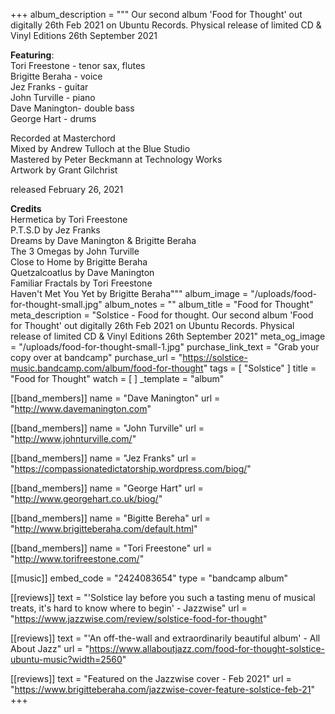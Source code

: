 +++
album_description = """
Our second album 'Food for Thought' out digitally 26th Feb 2021 on Ubuntu Records. Physical release of limited CD & Vinyl Editions 26th September 2021  
  
**Featuring**:  
Tori Freestone - tenor sax, flutes  
Brigitte Beraha - voice  
Jez Franks - guitar  
John Turville - piano  
Dave Manington- double bass  
George Hart - drums  
  
Recorded at Masterchord  
Mixed by Andrew Tulloch at the Blue Studio  
Mastered by Peter Beckmann at Technology Works  
Artwork by Grant Gilchrist

released February 26, 2021

**Credits**  
Hermetica by Tori Freestone  
P.T.S.D by Jez Franks  
Dreams by Dave Manington & Brigitte Beraha  
The 3 Omegas by John Turville  
Close to Home by Brigitte Beraha  
Quetzalcoatlus by Dave Manington  
Familiar Fractals by Tori Freestone  
Haven't Met You Yet by Brigitte Beraha"""
album_image = "/uploads/food-for-thought-small.jpg"
album_notes = ""
album_title = "Food for Thought"
meta_description = "Solstice - Food for thought. Our second album 'Food for Thought' out digitally 26th Feb 2021 on Ubuntu Records. Physical release of limited CD & Vinyl Editions 26th September 2021"
meta_og_image = "/uploads/food-for-thought-small-1.jpg"
purchase_link_text = "Grab your copy over at bandcamp"
purchase_url = "https://solstice-music.bandcamp.com/album/food-for-thought"
tags = [ "Solstice" ]
title = "Food for Thought"
watch = [ ]
_template = "album"

[[band_members]]
name = "Dave Manington"
url = "http://www.davemanington.com"

[[band_members]]
name = "John Turville"
url = "http://www.johnturville.com/"

[[band_members]]
name = "Jez Franks"
url = "https://compassionatedictatorship.wordpress.com/biog/"

[[band_members]]
name = "George Hart"
url = "http://www.georgehart.co.uk/biog/"

[[band_members]]
name = "Bigitte Bereha"
url = "http://www.brigitteberaha.com/default.html"

[[band_members]]
name = "Tori Freestone"
url = "http://www.torifreestone.com/"

[[music]]
embed_code = "2424083654"
type = "bandcamp album"

[[reviews]]
text = "'Solstice lay before you such a tasting menu of musical treats, it's hard to know where to begin' - Jazzwise"
url = "https://www.jazzwise.com/review/solstice-food-for-thought"

[[reviews]]
text = "'An off-the-wall and extraordinarily beautiful album' - All About Jazz"
url = "https://www.allaboutjazz.com/food-for-thought-solstice-ubuntu-music?width=2560"

[[reviews]]
text = "Featured on the Jazzwise cover - Feb 2021"
url = "https://www.brigitteberaha.com/jazzwise-cover-feature-solstice-feb-21"
+++

